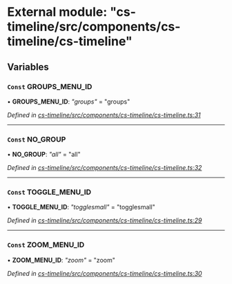 # External module: "cs-timeline/src/components/cs-timeline/cs-timeline"

## Variables

### `Const` GROUPS_MENU_ID

• **GROUPS_MENU_ID**: *"groups"* = "groups"

*Defined in [cs-timeline/src/components/cs-timeline/cs-timeline.ts:31](https://github.com/TNOCS/csnext/blob/99cbd46d/packages/cs-timeline/src/components/cs-timeline/cs-timeline.ts#L31)*

___

### `Const` NO_GROUP

• **NO_GROUP**: *"all"* = "all"

*Defined in [cs-timeline/src/components/cs-timeline/cs-timeline.ts:32](https://github.com/TNOCS/csnext/blob/99cbd46d/packages/cs-timeline/src/components/cs-timeline/cs-timeline.ts#L32)*

___

### `Const` TOGGLE_MENU_ID

• **TOGGLE_MENU_ID**: *"togglesmall"* = "togglesmall"

*Defined in [cs-timeline/src/components/cs-timeline/cs-timeline.ts:29](https://github.com/TNOCS/csnext/blob/99cbd46d/packages/cs-timeline/src/components/cs-timeline/cs-timeline.ts#L29)*

___

### `Const` ZOOM_MENU_ID

• **ZOOM_MENU_ID**: *"zoom"* = "zoom"

*Defined in [cs-timeline/src/components/cs-timeline/cs-timeline.ts:30](https://github.com/TNOCS/csnext/blob/99cbd46d/packages/cs-timeline/src/components/cs-timeline/cs-timeline.ts#L30)*
